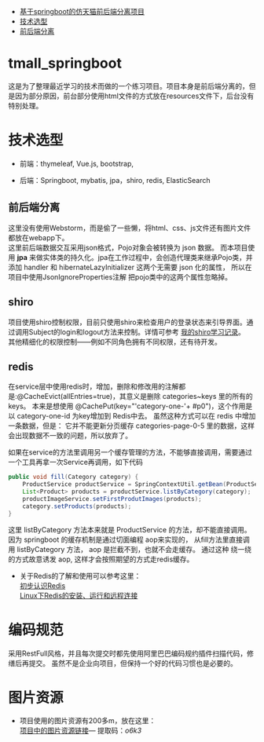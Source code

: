 
- [基于springboot的仿天猫前后端分离项目](#tmall_springboot)
- [技术选型](#技术选型)
- [前后端分离](##前后端分离)

# tmall_springboot
这是为了整理最近学习的技术而做的一个练习项目。项目本身是前后端分离的，但是因为部分原因，前台部分使用html文件的方式放在resources文件下，后台没有特别处理。

# 技术选型
- 前端：thymeleaf, Vue.js, bootstrap,

- 后端：Springboot, mybatis, jpa，shiro, redis, ElasticSearch

 ## 前后端分离
 这里没有使用Webstorm，而是偷了一些懒，将html、css、js文件还有图片文件都放在webapp下。  
 这里前后端数据交互采用json格式，Pojo对象会被转换为 json 数据。
 而本项目使用 **jpa** 来做实体类的持久化。jpa在工作过程中，会创造代理类来继承Pojo类，并添加 handler 和 hibernateLazyInitializer 这两个无需要 json 化的属性，
 所以在项目中使用JsonIgnoreProperties注解 把pojo类中的这两个属性忽略掉。
 
 ## shiro
 项目使用shiro控制权限，目前只使用shiro来检查用户的登录状态来引导界面。通过调用Subject的login和logout方法来控制。详情可参考 [我的shiro学习记录](https://github.com/AnshayM/shiro/blob/master/README.md)。  
 其他精细化的权限控制——例如不同角色拥有不同权限，还有待开发。
 
 ## redis
 在service层中使用redis时，增加，删除和修改用的注解都是:@CacheEvict(allEntries=true)，其意义是删除 categories~keys 里的所有的keys。
 本来是想使用	@CachePut(key="'category-one-'+ #p0")，这个作用是以 category-one-id 为key增加到 Redis中去。
 虽然这种方式可以在 redis 中增加一条数据，但是： 它并不能更新分页缓存 categories-page-0-5 里的数据，这样会出现数据不一致的问题，所以放弃了。
 
 如果在service的方法里调用另一个缓存管理的方法，不能够直接调用，需要通过一个工具再拿一次Service再调用，如下代码
```java
public void fill(Category category) {
	ProductService productService = SpringContextUtil.getBean(ProductService.class);
	List<Product> products = productService.listByCategory(category);
	productImageService.setFirstProdutImages(products);
	category.setProducts(products);
}
```
这里 listByCategory 方法本来就是 ProductService 的方法，却不能直接调用。 
因为 springboot 的缓存机制是通过切面编程 aop来实现的， 
从fill方法里直接调用 listByCategory 方法， aop 是拦截不到，也就不会走缓存。
通过这种 绕一绕 的方式故意诱发 aop, 这样才会按照期望的方式走redis缓存。  

- 关于Redis的了解和使用可以参考这里：  
[初步认识Redis](https://blog.csdn.net/qq_27665897/article/details/82149195)  
[Linux下Redis的安装、运行和远程连接](https://blog.csdn.net/qq_27665897/article/details/86441293) 

# 编码规范
  采用RestFull风格，并且每次提交时都先使用阿里巴巴编码规约插件扫描代码，修缮后再提交。
  虽然不是企业向项目，但保持一个好的代码习惯也是必要的。


# 图片资源
- 项目使用的图片资源有200多m，放在这里：  
[项目中的图片资源链接](https://pan.baidu.com/s/1VtjKkjXAxAp54S0qZpTTuw)—
提取码：*o6k3*
